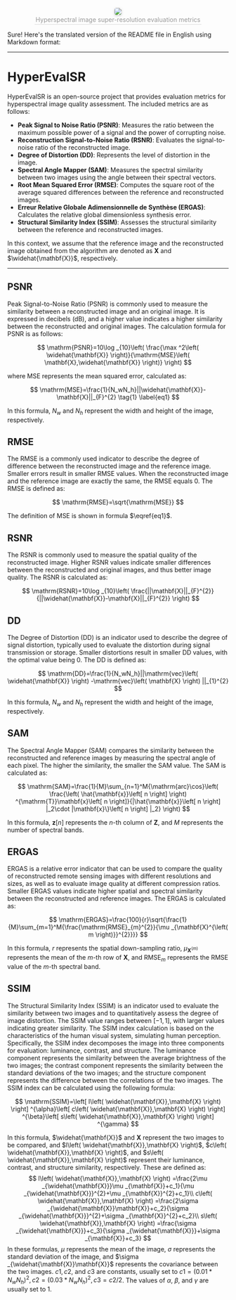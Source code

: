 <center>
    <img style="border-radius: 0.3125em;
    box-shadow: 0 2px 4px 0 rgba(34,36,38,.12),0 2px 10px 0 rgba(34,36,38,.08);" 
    src="./logo-color.svg">
    <br>
    <div style="color:orange; border-bottom: 1px solid #d9d9d9;
    display: inline-block;
    color: #999;
    padding: 2px;">Hyperspectral image super-resolution evaluation metrics </div>
</center>

Sure! Here's the translated version of the README file in English using Markdown format:

---

# HyperEvalSR

HyperEvalSR is an open-source project that provides evaluation metrics for hyperspectral image quality assessment. The included metrics are as follows:

- **Peak Signal to Noise Ratio (PSNR)**: Measures the ratio between the maximum possible power of a signal and the power of corrupting noise.
- **Reconstruction Signal-to-Noise Ratio (RSNR)**: Evaluates the signal-to-noise ratio of the reconstructed image.
- **Degree of Distortion (DD)**: Represents the level of distortion in the image.
- **Spectral Angle Mapper (SAM)**: Measures the spectral similarity between two images using the angle between their spectral vectors.
- **Root Mean Squared Error (RMSE)**: Computes the square root of the average squared differences between the reference and reconstructed images.
- **Erreur Relative Globale Adimensionnelle de Synthèse (ERGAS)**: Calculates the relative global dimensionless synthesis error.
- **Structural Similarity Index (SSIM)**: Assesses the structural similarity between the reference and reconstructed images.

In this context, we assume that the reference image and the reconstructed image obtained from the algorithm are denoted as $\mathbf{X}$ and $\widehat{\mathbf{X}}$, respectively.

---
## PSNR
Peak Signal-to-Noise Ratio (PSNR) is commonly used to measure the similarity between a reconstructed image and an original image. It is expressed in decibels (dB), and a higher value indicates a higher similarity between the reconstructed and original images. The calculation formula for PSNR is as follows:

$$
\mathrm{PSNR}=10\log _{10}\left( \frac{\max ^2\left( \widehat{\mathbf{X}} \right)}{\mathrm{MSE}\left( \mathbf{X},\widehat{\mathbf{X}} \right)} \right) 
$$

where $\mathrm{MSE}$ represents the mean squared error, calculated as:

$$
\mathrm{MSE}=\frac{1}{N_wN_h}||\widehat{\mathbf{X}}-\mathbf{X}||_{F}^{2} \tag{1} \label{eq1}
$$

In this formula, $N_w$ and $N_h$ represent the width and height of the image, respectively.
## RMSE
The RMSE is a commonly used indicator to describe the degree of difference between the reconstructed image and the reference image. Smaller errors result in smaller RMSE values. When the reconstructed image and the reference image are exactly the same, the RMSE equals 0. The RMSE is defined as:

$$
\mathrm{RMSE}=\sqrt{\mathrm{MSE}}
$$

The definition of $\mathrm{MSE}$ is shown in formula $\eqref{eq1}$.
## RSNR
The RSNR is commonly used to measure the spatial quality of the reconstructed image. Higher RSNR values indicate smaller differences between the reconstructed and original images, and thus better image quality. The RSNR is calculated as:

$$
\mathrm{RSNR}=10\log _{10}\left( \frac{||\mathbf{X}||_{F}^{2}}{||\widehat{\mathbf{X}}-\mathbf{X}||_{F}^{2}} \right) 
$$
## DD
The Degree of Distortion (DD) is an indicator used to describe the degree of signal distortion, typically used to evaluate the distortion during signal transmission or storage. Smaller distortions result in smaller DD values, with the optimal value being 0. The DD is defined as:

$$
\mathrm{DD}=\frac{1}{N_wN_h}||\mathrm{vec}\left( \widehat{\mathbf{X}} \right) -\mathrm{vec}\left( \mathbf{X} \right) ||_{1}^{2}
$$

In this formula, $N_w$ and $N_h$ represent the width and height of the image, respectively.
## SAM
The Spectral Angle Mapper (SAM) compares the similarity between the reconstructed and reference images by measuring the spectral angle of each pixel. The higher the similarity, the smaller the SAM value. The SAM is calculated as:

$$
\mathrm{SAM}=\frac{1}{M}\sum_{n=1}^M{\mathrm{arc}\cos}\left( \frac{\left( \hat{\mathbf{x}}\left[ n \right] \right) ^{\mathrm{T}}\mathbf{x}\left[ n \right]}{|\hat{\mathbf{x}}\left[ n \right] |_2\cdot |\mathbf{x}\}\left[ n \right] |_2} \right) 
$$

In this formula, $\mathbf{z}\left[ n \right]$ represents the $n$-th column of $\mathbf{Z}$, and $M$ represents the number of spectral bands.
## ERGAS
ERGAS is a relative error indicator that can be used to compare the quality of reconstructed remote sensing images with different resolutions and sizes, as well as to evaluate image quality at different compression ratios. Smaller ERGAS values indicate higher spatial and spectral similarity between the reconstructed and reference images. The ERGAS is calculated as:

$$
\mathrm{ERGAS}=\frac{100}{r}\sqrt{\frac{1}{M}\sum_{m=1}^M{\frac{\mathrm{RMSE}_{m}^{2}}{\mu _{\mathbf{X}^{\left( m \right)}}^{2}}}}
$$

In this formula, $r$ represents the spatial down-sampling ratio, $\mu _{\mathbf{X}^{\left( m \right)}}$ represents the mean of the $m$-th row of $\mathbf{X}$, and $\mathrm{RMSE}_m$ represents the RMSE value of the $m$-th spectral band.
## SSIM
The Structural Similarity Index (SSIM) is an indicator used to evaluate the similarity between two images and to quantitatively assess the degree of image distortion. The SSIM value ranges between $[-1,1]$, with larger values indicating greater similarity. The SSIM index calculation is based on the characteristics of the human visual system, simulating human perception. Specifically, the SSIM index decomposes the image into three components for evaluation: luminance, contrast, and structure. The luminance component represents the similarity between the average brightness of the two images; the contrast component represents the similarity between the standard deviations of the two images; and the structure component represents the difference between the correlations of the two images. The SSIM index can be calculated using the following formula:

$$
\mathrm{SSIM}=\left[ l\left( \widehat{\mathbf{X}},\mathbf{X} \right) \right] ^{\alpha}\left[ c\left( \widehat{\mathbf{X}},\mathbf{X} \right) \right] ^{\beta}\left[ s\left( \widehat{\mathbf{X}},\mathbf{X} \right) \right] ^{\gamma}
$$

In this formula, $\widehat{\mathbf{X}}$ and $\mathbf{X}$ represent the two images to be compared, and $l\left( \widehat{\mathbf{X}},\mathbf{X} \right)$, $c\left( \widehat{\mathbf{X}},\mathbf{X} \right)$, and $s\left( \widehat{\mathbf{X}},\mathbf{X} \right)$ represent their luminance, contrast, and structure similarity, respectively. These are defined as:
$$
l\left( \widehat{\mathbf{X}},\mathbf{X} \right) =\frac{2\mu _{\widehat{\mathbf{X}}}\mu _{\mathbf{X}}+c_1}{\mu _{\widehat{\mathbf{X}}}^{2}+\mu _{\mathbf{X}}^{2}+c_1}\\	c\left( \widehat{\mathbf{X}},\mathbf{X} \right) =\frac{2\sigma _{\widehat{\mathbf{X}}\mathbf{X}}+c_2}{\sigma _{\widehat{\mathbf{X}}}^{2}+\sigma _{\mathbf{X}}^{2}+c_2}\\	s\left( \widehat{\mathbf{X}},\mathbf{X} \right) =\frac{\sigma _{\widehat{\mathbf{X}}}+c_3}{\sigma _{\widehat{\mathbf{X}}}+\sigma _{\mathbf{X}}+c_3}
$$
In these formulas, $\mu$ represents the mean of the image, $\sigma$ represents the standard deviation of the image, and $\sigma _{\widehat{\mathbf{X}}\mathbf{X}}$ represents the covariance between the two images. $c1, c2$, and $c3$ are constants, usually set to $c1=\left( 0.01*N_wN_h \right) ^2, c2=\left( 0.03*N_wN_h \right) ^2, c3=c2/2$. The values of $\alpha$, $\beta$, and $\gamma$ are usually set to 1.
